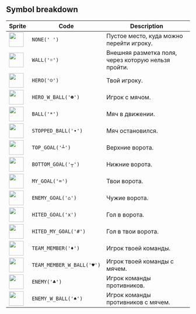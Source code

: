 <meta charset="UTF-8">

## Symbol breakdown
| Sprite | Code | Description |
| -------- | -------- | -------- |
|<img src="/codenjoy-contest/resources/football/sprite/none.png" style="width:40px;" /> | `NONE(' ')` | Пустое место, куда можно перейти игроку. | 
|<img src="/codenjoy-contest/resources/football/sprite/wall.png" style="width:40px;" /> | `WALL('☼')` | Внешняя разметка поля, через которую нельзя пройти. | 
|<img src="/codenjoy-contest/resources/football/sprite/hero.png" style="width:40px;" /> | `HERO('☺')` | Твой игроку. | 
|<img src="/codenjoy-contest/resources/football/sprite/hero_w_ball.png" style="width:40px;" /> | `HERO_W_BALL('☻')` | Игрок с мячом. | 
|<img src="/codenjoy-contest/resources/football/sprite/ball.png" style="width:40px;" /> | `BALL('*')` | Мяч в движении. | 
|<img src="/codenjoy-contest/resources/football/sprite/stopped_ball.png" style="width:40px;" /> | `STOPPED_BALL('∙')` | Мяч остановился. | 
|<img src="/codenjoy-contest/resources/football/sprite/top_goal.png" style="width:40px;" /> | `TOP_GOAL('┴')` | Верхние ворота. | 
|<img src="/codenjoy-contest/resources/football/sprite/bottom_goal.png" style="width:40px;" /> | `BOTTOM_GOAL('┬')` | Нижние ворота. | 
|<img src="/codenjoy-contest/resources/football/sprite/my_goal.png" style="width:40px;" /> | `MY_GOAL('=')` | Твои ворота. | 
|<img src="/codenjoy-contest/resources/football/sprite/enemy_goal.png" style="width:40px;" /> | `ENEMY_GOAL('⌂')` | Чужие ворота. | 
|<img src="/codenjoy-contest/resources/football/sprite/hited_goal.png" style="width:40px;" /> | `HITED_GOAL('x')` | Гол в ворота. | 
|<img src="/codenjoy-contest/resources/football/sprite/hited_my_goal.png" style="width:40px;" /> | `HITED_MY_GOAL('#')` | Гол в твои ворота. | 
|<img src="/codenjoy-contest/resources/football/sprite/team_member.png" style="width:40px;" /> | `TEAM_MEMBER('♦')` | Игрок твоей команды. | 
|<img src="/codenjoy-contest/resources/football/sprite/team_member_w_ball.png" style="width:40px;" /> | `TEAM_MEMBER_W_BALL('♥')` | Игрок твоей команды с мячем. | 
|<img src="/codenjoy-contest/resources/football/sprite/enemy.png" style="width:40px;" /> | `ENEMY('♣')` | Игрок команды противников. | 
|<img src="/codenjoy-contest/resources/football/sprite/enemy_w_ball.png" style="width:40px;" /> | `ENEMY_W_BALL('♠')` | Игрок команды противников с мячем. | 
